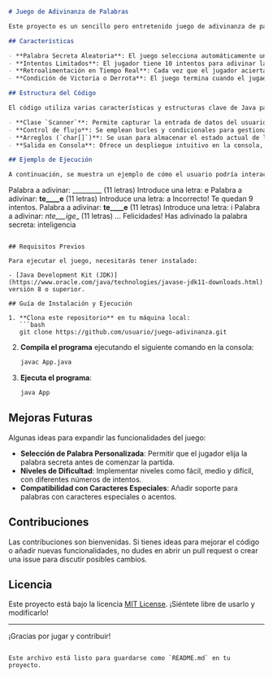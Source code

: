 ```markdown
# Juego de Adivinanza de Palabras

Este proyecto es un sencillo pero entretenido juego de adivinanza de palabras implementado en Java. El objetivo del jugador es adivinar una palabra secreta letra por letra, con un límite de intentos disponibles. Ideal para quienes desean practicar lógica de programación básica en Java.

## Características

- **Palabra Secreta Aleatoria**: El juego selecciona automáticamente una palabra secreta para cada partida.
- **Intentos Limitados**: El jugador tiene 10 intentos para adivinar la palabra secreta.
- **Retroalimentación en Tiempo Real**: Cada vez que el jugador acierta o falla, se muestra el progreso actual de la palabra.
- **Condición de Victoria o Derrota**: El juego termina cuando el jugador adivina la palabra o se queda sin intentos.

## Estructura del Código

El código utiliza varias características y estructuras clave de Java para una experiencia interactiva:

- **Clase `Scanner`**: Permite capturar la entrada de datos del usuario.
- **Control de flujo**: Se emplean bucles y condicionales para gestionar las adivinanzas, contar los intentos y evaluar el progreso.
- **Arreglos (`char[]`)**: Se usan para almacenar el estado actual de las letras adivinadas de la palabra secreta.
- **Salida en Consola**: Ofrece un despliegue intuitivo en la consola, mostrando la palabra actual con guiones bajos (`_`) y letras adivinadas.

## Ejemplo de Ejecución

A continuación, se muestra un ejemplo de cómo el usuario podría interactuar con el juego en la consola:

```
Palabra a adivinar: _________ (11 letras)
Introduce una letra: e
Palabra a adivinar: __te____e__ (11 letras)
Introduce una letra: a
Incorrecto! Te quedan 9 intentos.
Palabra a adivinar: __te____e__ (11 letras)
Introduce una letra: i
Palabra a adivinar: _nte___ige__ (11 letras)
...
Felicidades! Has adivinado la palabra secreta: inteligencia
```

## Requisitos Previos

Para ejecutar el juego, necesitarás tener instalado:

- [Java Development Kit (JDK)](https://www.oracle.com/java/technologies/javase-jdk11-downloads.html) versión 8 o superior.

## Guía de Instalación y Ejecución

1. **Clona este repositorio** en tu máquina local:
   ```bash
   git clone https://github.com/usuario/juego-adivinanza.git
   ```

2. **Compila el programa** ejecutando el siguiente comando en la consola:
   ```bash
   javac App.java
   ```

3. **Ejecuta el programa**:
   ```bash
   java App
   ```

## Mejoras Futuras

Algunas ideas para expandir las funcionalidades del juego:

- **Selección de Palabra Personalizada**: Permitir que el jugador elija la palabra secreta antes de comenzar la partida.
- **Niveles de Dificultad**: Implementar niveles como fácil, medio y difícil, con diferentes números de intentos.
- **Compatibilidad con Caracteres Especiales**: Añadir soporte para palabras con caracteres especiales o acentos.

## Contribuciones

Las contribuciones son bienvenidas. Si tienes ideas para mejorar el código o añadir nuevas funcionalidades, no dudes en abrir un pull request o crear una issue para discutir posibles cambios.

## Licencia

Este proyecto está bajo la licencia [MIT License](LICENSE). ¡Siéntete libre de usarlo y modificarlo!

---

¡Gracias por jugar y contribuir!
```

Este archivo está listo para guardarse como `README.md` en tu proyecto.
